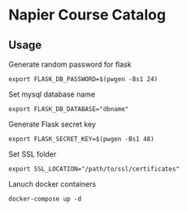 # Napier Course Catalog

## Usage

Generate random password for flask

    export FLASK_DB_PASSWORD=$(pwgen -Bs1 24)

Set mysql database name

    export FLASK_DB_DATABASE="dbname"

Generate Flask secret key

    export FLASK_SECRET_KEY=$(pwgen -Bs1 48)

Set SSL folder

    export SSL_LOCATION="/path/to/ssl/certificates"

Lanuch docker containers

    docker-compose up -d
